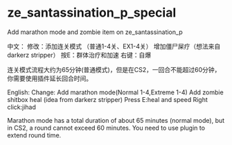 # ze_santassination_p_special
Add marathon mode and zombie item on ze_santassination_p

中文：
修改：添加连关模式 （普通1-4关、EX1-4关）
增加僵尸屎疗（想法来自darkerz stripper）
按E：群体治疗和加速
右键：自爆

连关模式流程大约为65分钟(普通模式)，但是在CS2，一回合不能超过60分钟，你需要使用插件延长回合时间。

English:
Change: Add marathon mode(Normal 1-4,Extreme 1-4)
Add zombie shitbox heal (idea from darkerz stripper)
Press E:heal and speed
Right click:jihad

Marathon mode has a total duration of about 65 minutes (normal mode), but in CS2, a round cannot exceed 60 minutes. You need to use plugin to extend round time.
